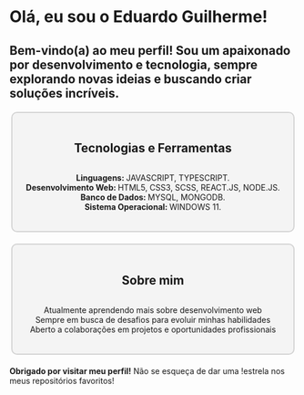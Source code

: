 # Olá, eu sou o Eduardo Guilherme!

## Bem-vindo(a) ao meu perfil! Sou um apaixonado por desenvolvimento e tecnologia, sempre explorando novas ideias e buscando criar soluções incríveis.

<div style="display: flex; flex-direction: column; align-items: center; border: 2px solid #D3D3D3; border-radius: 10px; padding: 20px; background-color: #f4f4f4; width: 90%; max-width: 800px; margin: 20px auto;">
  <h2>Tecnologias e Ferramentas</h2>
  <ul style="list-style-type: none; padding: 0; text-align: center;">
    <li><strong>Linguagens: </strong>JAVASCRIPT, TYPESCRIPT.</li>
    <li><strong>Desenvolvimento Web: </strong>HTML5, CSS3, SCSS, REACT.JS, NODE.JS.</li>
    <li><strong>Banco de Dados: </strong>MYSQL, MONGODB.</li>
    <li><strong>Sistema Operacional: </strong>WINDOWS 11.</li>
  </ul>
</div>

<div style="display: flex; flex-direction: column; align-items: center; border: 2px solid #D3D3D3; border-radius: 10px; padding: 20px; background-color: #f4f4f4; width: 90%; max-width: 800px; margin: 20px auto;">
  <h2>Sobre mim</h2>
  <ul style="list-style-type: none; padding: 0; text-align: center;">
    <li>Atualmente aprendendo mais sobre desenvolvimento web</li>
    <li>Sempre em busca de desafios para evoluir minhas habilidades</li>
    <li>Aberto a colaborações em projetos e oportunidades profissionais</li>
  </ul>
</div>

**Obrigado por visitar meu perfil!** Não se esqueça de dar uma !estrela nos meus repositórios favoritos!
